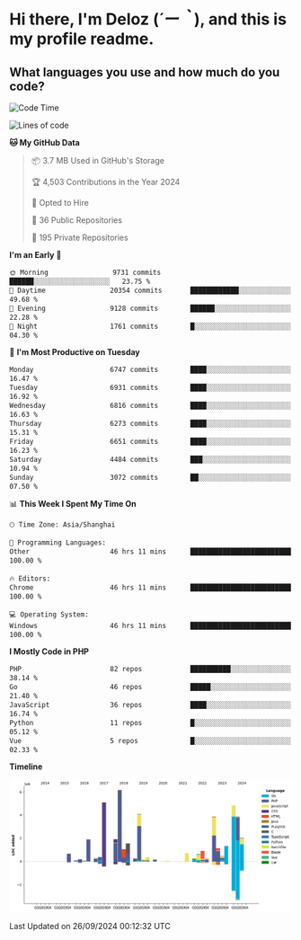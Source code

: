 # **Hi there, I'm Deloz (*´ー｀*), and this is my profile readme.**

## **What languages you use and how much do you code?**

<!--START_SECTION:waka-->
![Code Time](http://img.shields.io/badge/Code%20Time-4%2C714%20hrs%2042%20mins-blue)

![Lines of code](https://img.shields.io/badge/From%20Hello%20World%20I%27ve%20Written-44.6%20million%20lines%20of%20code-blue)

**🐱 My GitHub Data** 

> 📦 3.7 MB Used in GitHub's Storage 
 > 
> 🏆 4,503 Contributions in the Year 2024
 > 
> 💼 Opted to Hire
 > 
> 📜 36 Public Repositories 
 > 
> 🔑 195 Private Repositories 
 > 
**I'm an Early 🐤** 

```text
🌞 Morning                9731 commits        ██████░░░░░░░░░░░░░░░░░░░   23.75 % 
🌆 Daytime                20354 commits       ████████████░░░░░░░░░░░░░   49.68 % 
🌃 Evening                9128 commits        ██████░░░░░░░░░░░░░░░░░░░   22.28 % 
🌙 Night                  1761 commits        █░░░░░░░░░░░░░░░░░░░░░░░░   04.30 % 
```
📅 **I'm Most Productive on Tuesday** 

```text
Monday                   6747 commits        ████░░░░░░░░░░░░░░░░░░░░░   16.47 % 
Tuesday                  6931 commits        ████░░░░░░░░░░░░░░░░░░░░░   16.92 % 
Wednesday                6816 commits        ████░░░░░░░░░░░░░░░░░░░░░   16.63 % 
Thursday                 6273 commits        ████░░░░░░░░░░░░░░░░░░░░░   15.31 % 
Friday                   6651 commits        ████░░░░░░░░░░░░░░░░░░░░░   16.23 % 
Saturday                 4484 commits        ███░░░░░░░░░░░░░░░░░░░░░░   10.94 % 
Sunday                   3072 commits        ██░░░░░░░░░░░░░░░░░░░░░░░   07.50 % 
```


📊 **This Week I Spent My Time On** 

```text
🕑︎ Time Zone: Asia/Shanghai

💬 Programming Languages: 
Other                    46 hrs 11 mins      █████████████████████████   100.00 % 

🔥 Editors: 
Chrome                   46 hrs 11 mins      █████████████████████████   100.00 % 

💻 Operating System: 
Windows                  46 hrs 11 mins      █████████████████████████   100.00 % 
```

**I Mostly Code in PHP** 

```text
PHP                      82 repos            ██████████░░░░░░░░░░░░░░░   38.14 % 
Go                       46 repos            █████░░░░░░░░░░░░░░░░░░░░   21.40 % 
JavaScript               36 repos            ████░░░░░░░░░░░░░░░░░░░░░   16.74 % 
Python                   11 repos            █░░░░░░░░░░░░░░░░░░░░░░░░   05.12 % 
Vue                      5 repos             █░░░░░░░░░░░░░░░░░░░░░░░░   02.33 % 
```



**Timeline**

![Lines of Code chart](https://raw.githubusercontent.com/deloz/deloz/main/assets/bar_graph.png)


 Last Updated on 26/09/2024 00:12:32 UTC
<!--END_SECTION:waka-->
